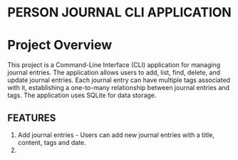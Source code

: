 # PERSON JOURNAL CLI APPLICATION

# Project Overview

This project is a Command-Line Interface (CLI) application for managing journal entries.
The application allows users to add, list, find, delete, and update journal entries.
Each journal entry can have multiple tags associated with it, establishing a one-to-many relationship between journal entries and tags.
The application uses SQLite for data storage.

## FEATURES

1. Add journal entries - Users can add new journal entries with a title, content, tags and date.
2.

